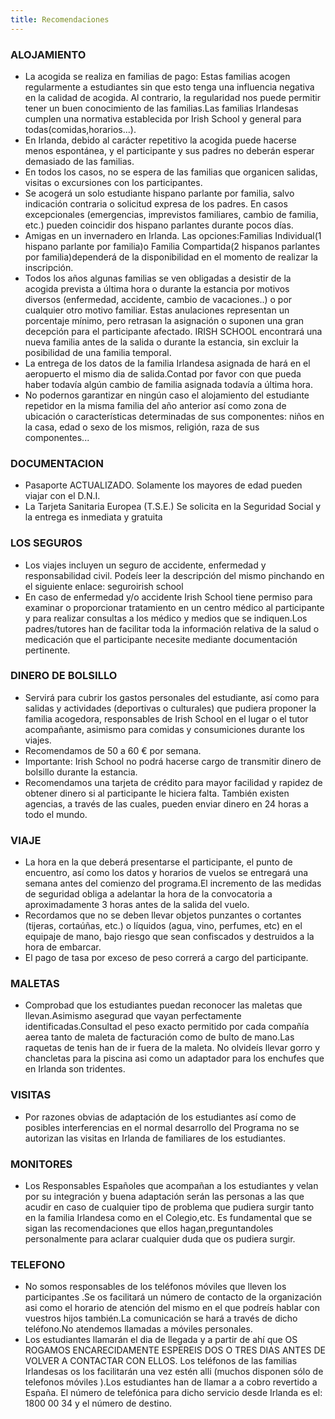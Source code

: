 ```yaml
---
title: Recomendaciones
---
```


### ALOJAMIENTO

- La acogida se realiza en familias de pago: Estas familias acogen regularmente a estudiantes sin que esto tenga una influencia negativa en la calidad de acogida. Al contrario, la regularidad nos puede permitir tener un buen conocimiento de las familias.Las familias Irlandesas cumplen una normativa establecida por Irish School y general para todas(comidas,horarios...).
- En Irlanda, debido al carácter repetitivo la acogida puede hacerse menos espontánea, y el participante y sus padres no deberán esperar demasiado de las familias.
- En todos los casos, no se espera de las familias que organicen salidas, visitas o excursiones con los participantes.
- Se acogerá un solo estudiante hispano parlante por familia, salvo indicación contraria o solicitud expresa de los padres. En casos excepcionales (emergencias, imprevistos familiares, cambio de familia, etc.) pueden coincidir dos hispano parlantes durante pocos días.
- Amigas en un invernadero en Irlanda. Las opciones:Familias Individual(1 hispano parlante por familia)o Familia Compartida(2 hispanos parlantes por familia)dependerá de la disponibilidad en el momento de realizar la inscripción.
- Todos los años algunas familias se ven obligadas a desistir de la acogida prevista a última hora o durante la estancia por motivos diversos (enfermedad, accidente, cambio de vacaciones..) o por cualquier otro motivo familiar. Estas anulaciones representan un porcentaje mínimo, pero retrasan la asignación o suponen una gran decepción para el participante afectado. IRISH SCHOOL encontrará una nueva familia antes de la salida o durante la estancia, sin excluir la posibilidad de una familia temporal.
- La entrega de los datos de la familia Irlandesa asignada de hará en el aeropuerto el mismo dia de salida.Contad por favor con que pueda haber todavía algún cambio de familia asignada todavía a última hora.
- No podernos garantizar en ningún caso el alojamiento del estudiante repetidor en la misma familia del año anterior así como zona de ubicación o características determinadas de sus componentes: niños en la casa, edad o sexo de los mismos, religión, raza de sus componentes...

### DOCUMENTACION

- Pasaporte ACTUALIZADO. Solamente los mayores de edad pueden viajar con el D.N.I.
- La Tarjeta Sanitaria Europea (T.S.E.) Se solicita en la Seguridad Social y la entrega es inmediata y gratuita

### LOS SEGUROS

- Los viajes incluyen un seguro de accidente, enfermedad y responsabilidad civil. Podeís leer la descripción del mismo pinchando en el siguiente enlace: seguroirish school
- En caso de enfermedad y/o accidente Irish School tiene permiso para examinar o proporcionar tratamiento en un centro médico al participante y para realizar consultas a los médico y medios que se indiquen.Los padres/tutores han de facilitar toda la información relativa de la salud o medicación que el participante necesite mediante documentación pertinente.

### DINERO DE BOLSILLO

- Servirá para cubrir los gastos personales del estudiante, así como para salidas y actividades (deportivas o culturales) que pudiera proponer la familia acogedora, responsables de Irish School en el lugar o el tutor acompañante, asimismo para comidas y consumiciones durante los viajes.
- Recomendamos de 50 a 60 € por semana.
- Importante: Irish School no podrá hacerse cargo de transmitir dinero de bolsillo durante la estancia.
- Recomendamos una tarjeta de crédito para mayor facilidad y rapidez de obtener dinero si al participante le hiciera falta. También existen agencias, a través de las cuales, pueden enviar dinero en 24 horas a todo el mundo.

### VIAJE

- La hora en la que deberá presentarse el participante, el punto de encuentro, así como los datos y horarios de vuelos se entregará una semana antes del comienzo del programa.El incremento de las medidas de seguridad obliga a adelantar la hora de la convocatoria a aproximadamente 3 horas antes de la salida del vuelo.
- Recordamos que no se deben llevar objetos punzantes o cortantes (tijeras, cortaúñas, etc.) o líquidos (agua, vino, perfumes, etc) en el equipaje de mano, bajo riesgo que sean confiscados y destruidos a la hora de embarcar.
- El pago de tasa por exceso de peso correrá a cargo del participante.

### MALETAS

- Comprobad que los estudiantes puedan reconocer las maletas que llevan.Asimismo asegurad que vayan perfectamente identificadas.Consultad el peso exacto permitido por cada compañía aerea tanto de maleta de facturación como de bulto de mano.Las raquetas de tenis han de ir fuera de la maleta. No olvideís llevar gorro y chancletas para la piscina asi como un adaptador para los enchufes que en Irlanda son tridentes.

### VISITAS

- Por razones obvias de adaptación de los estudiantes así como de posibles interferencias en el normal desarrollo del Programa no se autorizan las visitas en Irlanda de familiares de los estudiantes.

### MONITORES

- Los Responsables Españoles que acompañan a los estudiantes y velan por su integración y buena adaptación serán las personas a las que acudir en caso de cualquier tipo de problema que pudiera surgir tanto en la familia Irlandesa como en el Colegio,etc. Es fundamental que se sigan las recomendaciones que ellos hagan,preguntandoles personalmente para aclarar cualquier duda que os pudiera surgir.

### TELEFONO

- No somos responsables de los teléfonos móviles que lleven los participantes .Se os facilitará un número de contacto de la organización asi como el horario de atención del mismo en el que podreís hablar con vuestros hijos también.La comunicación se hará a través de dicho teléfono.No atendemos llamadas a móviles personales.
- Los estudiantes llamarán el dia de llegada y a partir de ahí que OS ROGAMOS ENCARECIDAMENTE ESPEREIS DOS O TRES DIAS ANTES DE VOLVER A CONTACTAR CON ELLOS. Los teléfonos de las familias Irlandesas os los facilitarán una vez estén alli (muchos disponen sólo de telefonos móviles ).Los estudiantes han de llamar a a cobro revertido a España. El número de telefónica para dicho servicio desde Irlanda es el: 1800 00 34 y el número de destino.
